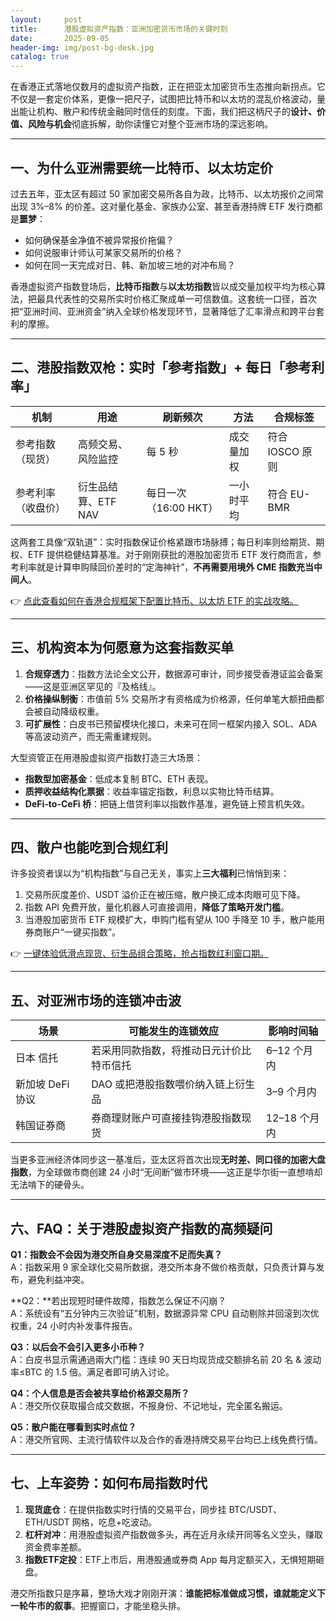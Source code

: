 ```yaml
---
layout:     post
title:      港股虚拟资产指数：亚洲加密货币市场的关键时刻
date:       2025-09-05
header-img: img/post-bg-desk.jpg
catalog: true
---
```


在香港正式落地仅数月的虚拟资产指数，正在把亚太加密货币生态推向新拐点。它不仅是一套定价体系，更像一把尺子，试图把比特币和以太坊的混乱价格波动，量出能让机构、散户和传统金融同时信任的刻度。下面，我们把这柄尺子的**设计、价值、风险与机会**彻底拆解，助你读懂它对整个亚洲市场的深远影响。

---

## 一、为什么亚洲需要统一比特币、以太坊定价

过去五年，亚太区有超过 50 家加密交易所各自为政，比特币、以太坊报价之间常出现 3%–8% 的价差。这对量化基金、家族办公室、甚至香港持牌 ETF 发行商都是**噩梦**：  
- 如何确保基金净值不被异常报价拖偏？  
- 如何说服审计师认可某家交易所的价格？  
- 如何在同一天完成对日、韩、新加坡三地的对冲布局？  

香港虚拟资产指数登场后，**比特币指数**与**以太坊指数**皆以成交量加权平均为核心算法，把最具代表性的交易所实时价格汇聚成单一可信数值。这套统一口径，首次把“亚洲时间、亚洲资金”纳入全球价格发现环节，显著降低了汇率滑点和跨平台套利的摩擦。

---

## 二、港股指数双枪：实时「参考指数」+ 每日「参考利率」

| 机制 | 用途 | 刷新频次 | 方法 | 合规标签 |
|---|---|---|---|---|
| 参考指数（现货） | 高频交易、风险监控 | 每 5 秒 | 成交量加权 | 符合 IOSCO 原则 |
| 参考利率（收盘价） | 衍生品结算、ETF NAV | 每日一次（16:00 HKT） | 一小时平均 | 符合 EU-BMR |

这两套工具像“双轨道”：实时指数保证价格紧跟市场脉搏；每日利率则给期货、期权、ETF 提供稳健结算基准。对于刚刚获批的港股加密货币 ETF 发行商而言，参考利率就是计算申购赎回价差时的“定海神针”，**不再需要用境外 CME 指数充当中间人**。

👉 [点此查看如何在香港合规框架下配置比特币、以太坊 ETF 的实战攻略。](https://okxdog.com/)

---

## 三、机构资本为何愿意为这套指数买单

1. **合规穿透力**：指数方法论全文公开，数据源可审计，同步接受香港证监会备案——这是亚洲区罕见的『及格线』。  
2. **价格操纵制衡**：市值前 5% 交易所才有资格成为价格源，任何单笔大额扭曲都会被自动降级权重。  
3. **可扩展性**：白皮书已预留模块化接口，未来可在同一框架内接入 SOL、ADA 等高波动资产，而无需重建规则。  

大型资管正在用港股虚拟资产指数打造三大场景：  
- **指数型加密基金**：低成本复制 BTC、ETH 表现。  
- **质押收益结构化票据**：收益率锚定指数，利息以实物比特币结算。  
- **DeFi-to-CeFi 桥**：把链上借贷利率以指数作基准，避免链上预言机失效。  

---

## 四、散户也能吃到合规红利

许多投资者误以为“机构指数”与自己无关，事实上**三大福利**已悄悄到来：  
1. 交易所灰度差价、USDT 溢价正在被压缩，散户换汇成本肉眼可见下降。  
2. 指数 API 免费开放，量化机器人可直接调用，**降低了策略开发门槛**。  
3. 当港股加密货币 ETF 规模扩大，申购门槛有望从 100 手降至 10 手，散户能用券商账户“一键买指数”。  

👉 [一键体验低滑点现货、衍生品组合策略，抢占指数红利窗口期。](https://okxdog.com/)

---

## 五、对亚洲市场的连锁冲击波

| 场景 | 可能发生的连锁效应 | 影响时间轴 |
|---|---|---|
| 日本 信托 | 若采用同款指数，将推动日元计价比特币信托 | 6–12 个月内 |
| 新加坡 DeFi 协议 | DAO 或把港股指数喂价纳入链上衍生品 | 3–9 个月内 |
| 韩国证券商 | 券商理财账户可直接挂钩港股指数现货 | 12–18 个月内 |

当更多亚洲经济体同步这一基准后，亚太区将首次出现**无时差、同口径的加密大盘指数**，为全球做市商创建 24 小时“无间断”做市环境——这正是华尔街一直想啃却无法啃下的硬骨头。

---

## 六、FAQ：关于港股虚拟资产指数的高频疑问

**Q1：指数会不会因为港交所自身交易深度不足而失真？**  
A：指数采用 9 家全球化交易所数据，港交所本身不做价格贡献，只负责计算与发布，避免利益冲突。

**Q2：**若出现短时硬件故障，指数怎么保证不闪崩？  
A：系统设有“五分钟内三次验证”机制，数据源异常 CPU 自动剔除并回滚到次优权重，24 小时内补发事件报告。

**Q3：以后会不会引入更多小币种？**  
A：白皮书显示需通過兩大门槛：连续 90 天日均现货成交额排名前 20 名 & 波动率≤BTC 的 1.5 倍。满足者即可纳入讨论。

**Q4：个人信息是否会被共享给价格源交易所？**  
A：港交所仅获取撮合成交数据，不报身份、不记地址，完全匿名搬运。

**Q5：散户能在哪看到实时点位？**  
A：港交所官网、主流行情软件以及合作的香港持牌交易平台均已上线免费行情。

---

## 七、上车姿势：如何布局指数时代

1. **现货底仓**：在提供指数实时行情的交易平台，同步挂 BTC/USDT、ETH/USDT 网格，吃息+吃波动。  
2. **杠杆对冲**：用港股虚拟资产指数做多头，再在近月永续开同等名义空头，赚取资金费率差额。  
3. **指数ETF定投**：ETF上市后，用港股通或券商 App 每月定额买入，无惧短期砸盘。  

港交所指数只是序幕，整场大戏才刚刚开演：**谁能把标准做成习惯，谁就能定义下一轮牛市的叙事**。把握窗口，才能坐稳头排。